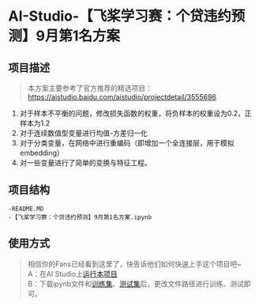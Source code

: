 # AI-Studio-【飞桨学习赛：个贷违约预测】9月第1名方案

## 项目描述
> 本方案主要参考了官方推荐的精选项目：https://aistudio.baidu.com/aistudio/projectdetail/3555696

1. 对于样本不平衡的问题，修改损失函数的权重，将负样本的权重设为0.2，正样本为1.2
2. 对于连续数值型变量进行均值-方差归一化
3. 对于分类变量，在网络中进行重编码（即增加一个全连接层，用于模拟embedding）
4. 对一些变量进行了简单的变换与特征工程。

## 项目结构
```
-README.MD
-【飞桨学习赛：个贷违约预测】9月第1名方案.ipynb
```
## 使用方式
> 相信你的Fans已经看到这里了，快告诉他们如何快速上手这个项目吧~  
A：在AI Studio上[运行本项目](https://aistudio.baidu.com/aistudio/projectdetail/4577707)  
B：下载ipynb文件和[训练集](https://aistudio.baidu.com/aistudio/datasetdetail/130186)、[测试集](https://aistudio.baidu.com/aistudio/datasetdetail/130187)后，更改文件路径进行训练、测试即可。
